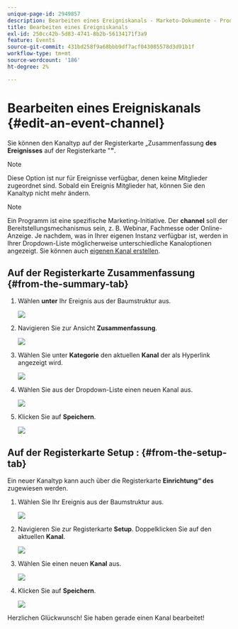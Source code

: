 ```yaml
---
unique-page-id: 2949857
description: Bearbeiten eines Ereigniskanals - Marketo-Dokumente - Produktdokumentation
title: Bearbeiten eines Ereigniskanals
exl-id: 250cc42b-5d83-4741-8b2b-56134171f3a9
feature: Events
source-git-commit: 431bd258f9a68bbb9df7acf043085578d3d91b1f
workflow-type: tm+mt
source-wordcount: '186'
ht-degree: 2%

---
```


# Bearbeiten eines Ereigniskanals {#edit-an-event-channel}

Sie können den Kanaltyp auf der Registerkarte „Zusammenfassung **des Ereignisses** auf der Registerkarte &quot;**&quot;**.

>[!NOTE]
>
>Diese Option ist nur für Ereignisse verfügbar, denen keine Mitglieder zugeordnet sind. Sobald ein Ereignis Mitglieder hat, können Sie den Kanaltyp nicht mehr ändern.

>[!NOTE]
>
>Ein Programm ist eine spezifische Marketing-Initiative. Der **channel** soll der Bereitstellungsmechanismus sein, z. B. Webinar, Fachmesse oder Online-Anzeige. Je nachdem, was in Ihrer eigenen Instanz verfügbar ist, werden in Ihrer Dropdown-Liste möglicherweise unterschiedliche Kanaloptionen angezeigt. Sie können auch [eigenen Kanal erstellen](/help/marketo/product-docs/administration/tags/create-a-program-channel.md).

## Auf der Registerkarte Zusammenfassung {#from-the-summary-tab}

1. Wählen **unter** Ihr Ereignis aus der Baumstruktur aus.

   ![](assets/eventprogramseelct.png)

1. Navigieren Sie zur Ansicht **Zusammenfassung**.

   ![](assets/eventprogramsummary.png)

1. Wählen Sie unter **Kategorie** den aktuellen **Kanal** der als Hyperlink angezeigt wird.

   ![](assets/channeltypeevent.png)

1. Wählen Sie aus der Dropdown-Liste einen neuen Kanal aus.

   ![](assets/tradeshowchange.png)

1. Klicken Sie auf **Speichern**.

   ![](assets/2017-06-13-09-35-53.png)

## Auf der Registerkarte Setup : {#from-the-setup-tab}

Ein neuer Kanaltyp kann auch über die Registerkarte **Einrichtung“ des** zugewiesen werden.

1. Wählen Sie Ihr Ereignis aus der Baumstruktur aus.

   ![](assets/eventprogramseelct.png)

1. Navigieren Sie zur Registerkarte **Setup**. Doppelklicken Sie auf den aktuellen **Kanal**.

   ![](assets/setuptabchangechannel.png)

1. Wählen Sie einen neuen **Kanal** aus.

   ![](assets/tradeshowchange.png)

1. Klicken Sie auf **Speichern**.

   ![](assets/2017-06-13-09-35-53.png)

Herzlichen Glückwunsch! Sie haben gerade einen Kanal bearbeitet!
